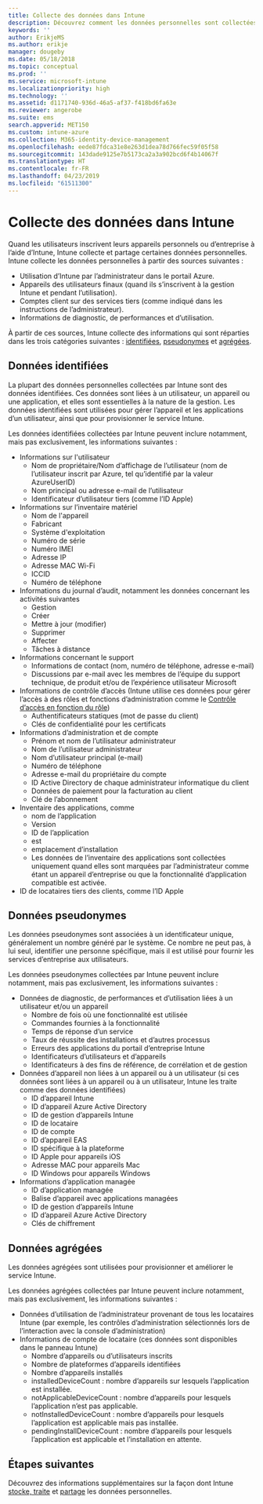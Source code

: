 ```yaml
---
title: Collecte des données dans Intune
description: Découvrez comment les données personnelles sont collectées dans Intune.
keywords: ''
author: ErikjeMS
ms.author: erikje
manager: dougeby
ms.date: 05/18/2018
ms.topic: conceptual
ms.prod: ''
ms.service: microsoft-intune
ms.localizationpriority: high
ms.technology: ''
ms.assetid: d1171740-936d-46a5-af37-f418bd6fa63e
ms.reviewer: angerobe
ms.suite: ems
search.appverid: MET150
ms.custom: intune-azure
ms.collection: M365-identity-device-management
ms.openlocfilehash: eede87fdca31e8e263d1dea78d766fec59f05f58
ms.sourcegitcommit: 143dade9125e7b5173ca2a3a902bcd6f4b14067f
ms.translationtype: HT
ms.contentlocale: fr-FR
ms.lasthandoff: 04/23/2019
ms.locfileid: "61511300"
---
```

# <a name="data-collection-in-intune"></a>Collecte des données dans Intune

Quand les utilisateurs inscrivent leurs appareils personnels ou d’entreprise à l’aide d’Intune, Intune collecte et partage certaines données personnelles. Intune collecte les données personnelles à partir des sources suivantes :

- Utilisation d’Intune par l’administrateur dans le portail Azure.
- Appareils des utilisateurs finaux (quand ils s’inscrivent à la gestion Intune et pendant l’utilisation).
- Comptes client sur des services tiers (comme indiqué dans les instructions de l’administrateur).
- Informations de diagnostic, de performances et d’utilisation.

À partir de ces sources, Intune collecte des informations qui sont réparties dans les trois catégories suivantes : [identifiées](#identified-data), [pseudonymes](#pseudonymized-data) et [agrégées](#aggregated-data).

## <a name="identified-data"></a>Données identifiées

La plupart des données personnelles collectées par Intune sont des données identifiées. Ces données sont liées à un utilisateur, un appareil ou une application, et elles sont essentielles à la nature de la gestion. Les données identifiées sont utilisées pour gérer l’appareil et les applications d’un utilisateur, ainsi que pour provisionner le service Intune.

Les données identifiées collectées par Intune peuvent inclure notamment, mais pas exclusivement, les informations suivantes : 

- Informations sur l'utilisateur
    - Nom de propriétaire/Nom d’affichage de l’utilisateur (nom de l’utilisateur inscrit par Azure, tel qu’identifié par la valeur AzureUserID)
    - Nom principal ou adresse e-mail de l’utilisateur
    - Identificateur d’utilisateur tiers (comme l’ID Apple)
- Informations sur l’inventaire matériel
    - Nom de l'appareil
    - Fabricant
    - Système d'exploitation
    - Numéro de série
    - Numéro IMEI
    - Adresse IP
    - Adresse MAC Wi-Fi
    - ICCID
    - Numéro de téléphone
- Informations du journal d’audit, notamment les données concernant les activités suivantes
    - Gestion
    - Créer
    - Mettre à jour (modifier)
    - Supprimer
    - Affecter
    - Tâches à distance
- Informations concernant le support
    - Informations de contact (nom, numéro de téléphone, adresse e-mail)
    - Discussions par e-mail avec les membres de l’équipe du support technique, de produit et/ou de l’expérience utilisateur Microsoft
- Informations de contrôle d’accès (Intune utilise ces données pour gérer l’accès à des rôles et fonctions d’administration comme le [Contrôle d’accès en fonction du rôle](role-based-access-control.md))
    - Authentificateurs statiques (mot de passe du client)
    - Clés de confidentialité pour les certificats 
- Informations d’administration et de compte
    - Prénom et nom de l’utilisateur administrateur
    - Nom de l’utilisateur administrateur
    - Nom d’utilisateur principal (e-mail)
    - Numéro de téléphone
    - Adresse e-mail du propriétaire du compte
    - ID Active Directory de chaque administrateur informatique du client
    - Données de paiement pour la facturation au client
    - Clé de l’abonnement
- Inventaire des applications, comme
    - nom de l’application
    - Version
    - ID de l’application
    - est
    - emplacement d’installation
    - Les données de l’inventaire des applications sont collectées uniquement quand elles sont marquées par l’administrateur comme étant un appareil d’entreprise ou que la fonctionnalité d’application compatible est activée.  
- ID de locataires tiers des clients, comme l’ID Apple 

## <a name="pseudonymized-data"></a>Données pseudonymes

Les données pseudonymes sont associées à un identificateur unique, généralement un nombre généré par le système. Ce nombre ne peut pas, à lui seul, identifier une personne spécifique, mais il est utilisé pour fournir les services d’entreprise aux utilisateurs. 

Les données pseudonymes collectées par Intune peuvent inclure notamment, mais pas exclusivement, les informations suivantes : 

- Données de diagnostic, de performances et d’utilisation liées à un utilisateur et/ou un appareil
    - Nombre de fois où une fonctionnalité est utilisée
    - Commandes fournies à la fonctionnalité
    - Temps de réponse d’un service
    - Taux de réussite des installations et d’autres processus
    - Erreurs des applications du portail d’entreprise Intune
    - Identificateurs d’utilisateurs et d’appareils
    - Identificateurs à des fins de référence, de corrélation et de gestion 
- Données d’appareil non liées à un appareil ou à un utilisateur (si ces données sont liées à un appareil ou à un utilisateur, Intune les traite comme des données identifiées)
    - ID d’appareil Intune
    - ID d’appareil Azure Active Directory
    - ID de gestion d’appareils Intune
    - ID de locataire
    - ID de compte
    - ID d’appareil EAS
    - ID spécifique à la plateforme
    - ID Apple pour appareils iOS
    - Adresse MAC pour appareils Mac
    - ID Windows pour appareils Windows
- Informations d’application managée
    - ID d’application managée
    - Balise d’appareil avec applications managées
    - ID de gestion d’appareils Intune
    - ID d’appareil Azure Active Directory
    - Clés de chiffrement

## <a name="aggregated-data"></a>Données agrégées

Les données agrégées sont utilisées pour provisionner et améliorer le service Intune. 

Les données agrégées collectées par Intune peuvent inclure notamment, mais pas exclusivement, les informations suivantes : 

- Données d’utilisation de l’administrateur provenant de tous les locataires Intune (par exemple, les contrôles d’administration sélectionnés lors de l’interaction avec la console d’administration)
- Informations de compte de locataire (ces données sont disponibles dans le panneau Intune)
    - Nombre d’appareils ou d’utilisateurs inscrits
    - Nombre de plateformes d’appareils identifiées  
    - Nombre d’appareils installés
    - installedDeviceCount : nombre d’appareils sur lesquels l’application est installée.
    - notApplicableDeviceCount : nombre d’appareils pour lesquels l’application n’est pas applicable.
    - notInstalledDeviceCount : nombre d’appareils pour lesquels l’application est applicable mais pas installée.
    - pendingInstallDeviceCount : nombre d’appareils pour lesquels l’application est applicable et l’installation en attente.
    
## <a name="next-steps"></a>Étapes suivantes

Découvrez des informations supplémentaires sur la façon dont Intune [stocke, traite](privacy-data-store-process.md) et [partage](privacy-data-secure-share.md) les données personnelles. 
